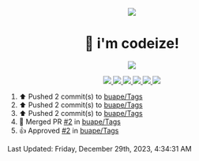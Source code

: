 <p align="center">
    <img src="https://avatars.githubusercontent.com/u/63158950?s=400&u=dd76c829ae30921e131dcbe7c830dc368e2d6e8a&v=4" />
</p>

<h1 align="center">
    👋 i'm codeize!
</h1>

<p align="center">
  <a href="https://skillicons.dev">
    <img align="center" src="https://skillicons.dev/icons?i=discord,bots,ts,nodejs,mysql,postgresql,react,nextjs,tailwindcss" />
  </a>
</p>

<p align="center">
  <a href="https://discord.com/users/668423998777982997">
    <img src="https://nocache.advaith.workers.dev?url=https://img.shields.io/endpoint?url=https://dev.discordprofiles.me/api/badge/status/668423998777982997?simple=true" />
    <img src="https://nocache.advaith.workers.dev?url=https://img.shields.io/endpoint?url=https://dev.discordprofiles.me/api/badge/vscode/668423998777982997" />
    <img src="https://nocache.advaith.workers.dev?url=https://img.shields.io/endpoint?url=https://dev.discordprofiles.me/api/badge/playing/668423998777982997" />
    <img src="https://nocache.advaith.workers.dev?url=https://img.shields.io/endpoint?url=https://dev.discordprofiles.me/api/badge/spotify/668423998777982997" />
    <img src="https://komarev.com/ghpvc/?username=codeize" />
    <img src="https://hits.link/hits?url=https%3A%2F%2Fgithub.com%2FCodeize" />
  </a>
</p>

<!--RECENT_ACTIVITY:start-->
1. ⬆️ Pushed 2 commit(s) to [buape/Tags](https://github.com/buape/Tags)<br>
2. ⬆️ Pushed 2 commit(s) to [buape/Tags](https://github.com/buape/Tags)<br>
3. ⬆️ Pushed 2 commit(s) to [buape/Tags](https://github.com/buape/Tags)<br>
4. 🎉 Merged PR [#2](https://github.com/buape/Tags/pull/2) in [buape/Tags](https://github.com/buape/Tags)<br>
5. 👍 Approved [#2](https://github.com/buape/Tags/pull/2#pullrequestreview-1796545595) in [buape/Tags](https://github.com/buape/Tags)<br>
<!--RECENT_ACTIVITY:end-->

<!--RECENT_ACTIVITY:last_update-->
Last Updated: Friday, December 29th, 2023, 4:34:31 AM
<!--RECENT_ACTIVITY:last_update_end-->
